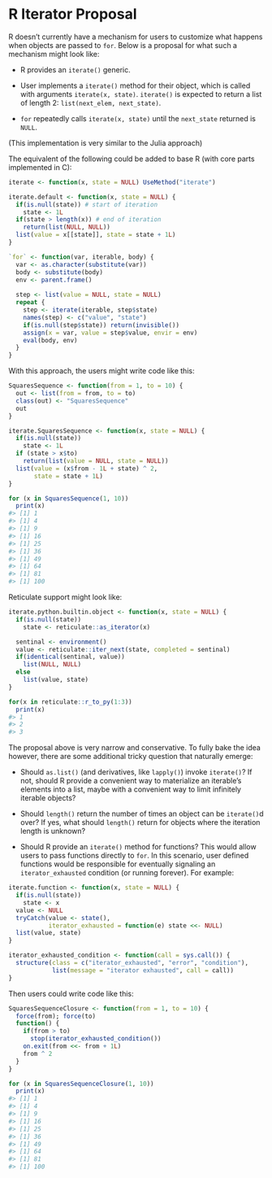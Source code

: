 
<!-- README.md is generated from README.Rmd. Please edit that file -->

# R Iterator Proposal

R doesn’t currently have a mechanism for users to customize what happens
when objects are passed to `for`. Below is a proposal for what such a
mechanism might look like:

-   R provides an `iterate()` generic.

-   User implements a `iterate()` method for their object, which is
    called with arguments `iterate(x, state)`. `iterate()` is expected
    to return a list of length 2: `list(next_elem, next_state)`.

-   `for` repeatedly calls `iterate(x, state)` until the `next_state`
    returned is `NULL`.

(This implementation is very similar to the Julia approach)

The equivalent of the following could be added to base R (with core
parts implemented in C):

``` r
iterate <- function(x, state = NULL) UseMethod("iterate")

iterate.default <- function(x, state = NULL) {
  if(is.null(state)) # start of iteration
    state <- 1L
  if(state > length(x)) # end of iteration
    return(list(NULL, NULL)) 
  list(value = x[[state]], state = state + 1L)
}

`for` <- function(var, iterable, body) {
  var <- as.character(substitute(var))
  body <- substitute(body)
  env <- parent.frame()
  
  step <- list(value = NULL, state = NULL)
  repeat {
    step <- iterate(iterable, step$state)
    names(step) <- c("value", "state")
    if(is.null(step$state)) return(invisible())
    assign(x = var, value = step$value, envir = env)
    eval(body, env)
  }
}
```

With this approach, the users might write code like this:

``` r
SquaresSequence <- function(from = 1, to = 10) {
  out <- list(from = from, to = to)
  class(out) <- "SquaresSequence"
  out
}

iterate.SquaresSequence <- function(x, state = NULL) {
  if(is.null(state))
    state <- 1L
  if (state > x$to)
    return(list(value = NULL, state = NULL))
  list(value = (x$from - 1L + state) ^ 2, 
       state = state + 1L)
}

for (x in SquaresSequence(1, 10))
  print(x)
#> [1] 1
#> [1] 4
#> [1] 9
#> [1] 16
#> [1] 25
#> [1] 36
#> [1] 49
#> [1] 64
#> [1] 81
#> [1] 100
```

Reticulate support might look like:

``` r
iterate.python.builtin.object <- function(x, state = NULL) {
  if(is.null(state))
    state <- reticulate::as_iterator(x)

  sentinal <- environment()
  value <- reticulate::iter_next(state, completed = sentinal)
  if(identical(sentinal, value))
    list(NULL, NULL)
  else
    list(value, state)
}

for(x in reticulate::r_to_py(1:3))
  print(x)
#> 1
#> 2
#> 3
```

The proposal above is very narrow and conservative. To fully bake the
idea however, there are some additional tricky question that naturally
emerge:

-   Should `as.list()` (and derivatives, like `lapply()`) invoke
    `iterate()`? If not, should R provide a convenient way to
    materialize an iterable’s elements into a list, maybe with a
    convenient way to limit infinitely iterable objects?

-   Should `length()` return the number of times an object can be
    `iterate()`d over? If yes, what should `length()` return for objects
    where the iteration length is unknown?

-   Should R provide an `iterate()` method for functions? This would
    allow users to pass functions directly to `for`. In this scenario,
    user defined functions would be responsible for eventually signaling
    an `iterator_exhausted` condition (or running forever). For example:

``` r
iterate.function <- function(x, state = NULL) {
  if(is.null(state))
    state <- x
  value <- NULL
  tryCatch(value <- state(),
           iterator_exhausted = function(e) state <<- NULL)
  list(value, state)
}

iterator_exhausted_condition <- function(call = sys.call()) {
  structure(class = c("iterator_exhausted", "error", "condition"),
            list(message = "iterator exhausted", call = call))
}
```

Then users could write code like this:

``` r
SquaresSequenceClosure <- function(from = 1, to = 10) {
  force(from); force(to)
  function() {
    if(from > to)
      stop(iterator_exhausted_condition())
    on.exit(from <<- from + 1L)
    from ^ 2
  }
}

for (x in SquaresSequenceClosure(1, 10))
  print(x)
#> [1] 1
#> [1] 4
#> [1] 9
#> [1] 16
#> [1] 25
#> [1] 36
#> [1] 49
#> [1] 64
#> [1] 81
#> [1] 100
```
